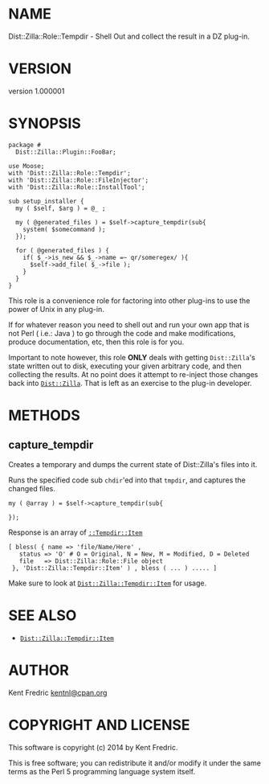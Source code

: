 # NAME

Dist::Zilla::Role::Tempdir - Shell Out and collect the result in a DZ plug-in.

# VERSION

version 1.000001

# SYNOPSIS

    package #
      Dist::Zilla::Plugin::FooBar;

    use Moose;
    with 'Dist::Zilla::Role::Tempdir';
    with 'Dist::Zilla::Role::FileInjector';
    with 'Dist::Zilla::Role::InstallTool';

    sub setup_installer {
      my ( $self, $arg ) = @_ ;

      my ( @generated_files ) = $self->capture_tempdir(sub{
        system( $somecommand );
      });

      for ( @generated_files ) {
        if( $_->is_new && $_->name =~ qr/someregex/ ){
          $self->add_file( $_->file );
        }
      }
    }

This role is a convenience role for factoring into other plug-ins to use the power of Unix
in any plug-in.

If for whatever reason you need to shell out and run your own app that is not Perl ( i.e.: Java )
to go through the code and make modifications, produce documentation, etc, then this role is for you.

Important to note however, this role **ONLY** deals with getting `Dist::Zilla`'s state written out to disk,
executing your given arbitrary code, and then collecting the results. At no point does it attempt to re-inject
those changes back into [`Dist::Zilla`](https://metacpan.org/pod/Dist::Zilla). That is left as an exercise to the plug-in developer.

# METHODS

## capture\_tempdir

Creates a temporary and dumps the current state of Dist::Zilla's files into it.

Runs the specified code sub `chdir`'ed into that `tmpdir`, and captures the changed files.

    my ( @array ) = $self->capture_tempdir(sub{

    });

Response is an array of [`::Tempdir::Item`](https://metacpan.org/pod/Dist::Zilla::Tempdir::Item)

    [ bless( { name => 'file/Name/Here' ,
       status => 'O' # O = Original, N = New, M = Modified, D = Deleted
       file   => Dist::Zilla::Role::File object
     }, 'Dist::Zilla::Tempdir::Item' ) , bless ( ... ) ..... ]

Make sure to look at [`Dist::Zilla::Tempdir::Item`](https://metacpan.org/pod/Dist::Zilla::Tempdir::Item) for usage.

# SEE ALSO

- [`Dist::Zilla::Tempdir::Item`](https://metacpan.org/pod/Dist::Zilla::Tempdir::Item)

# AUTHOR

Kent Fredric <kentnl@cpan.org>

# COPYRIGHT AND LICENSE

This software is copyright (c) 2014 by Kent Fredric.

This is free software; you can redistribute it and/or modify it under
the same terms as the Perl 5 programming language system itself.
